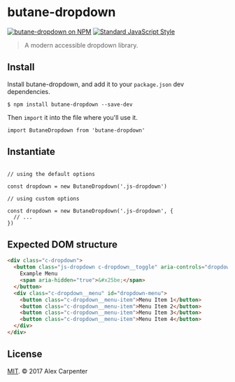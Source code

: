 # butane-dropdown

[![butane-dropdown on NPM](https://img.shields.io/npm/v/butane-dropdown.svg?style=flat-square)](https://www.npmjs.com/package/butane-dropdown) [![Standard JavaScript Style](https://img.shields.io/badge/code_style-standard-brightgreen.svg?style=flat-square)](http://standardjs.com/)

> A modern accessible dropdown library.

## Install

Install butane-dropdown, and add it to your `package.json` dev dependencies.

```
$ npm install butane-dropdown --save-dev
```

Then `import` it into the file where you'll use it.

```es6
import ButaneDropdown from 'butane-dropdown'
```

## Instantiate

```es6

// using the default options

const dropdown = new ButaneDropdown('.js-dropdown')

// using custom options

const dropdown = new ButaneDropdown('.js-dropdown', {
  // ...
})
```

## Expected DOM structure

```html
<div class="c-dropdown">
  <button class="js-dropdown c-dropdown__toggle" aria-controls="dropdown-menu">
    Example Menu
    <span aria-hidden="true">&#x25be;</span>
  </button>
  <div class="c-dropdown__menu" id="dropdown-menu">
    <button class="c-dropdown__menu-item">Menu Item 1</button>
    <button class="c-dropdown__menu-item">Menu Item 2</button>
    <button class="c-dropdown__menu-item">Menu Item 3</button>
    <button class="c-dropdown__menu-item">Menu Item 4</button>
  </div>
</div>
```

## License

[MIT](https://opensource.org/licenses/MIT). © 2017 Alex Carpenter
